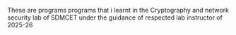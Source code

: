 These are programs programs that i learnt in the Cryptography and network security lab of SDMCET under the guidance of respected lab instructor of 2025-26
